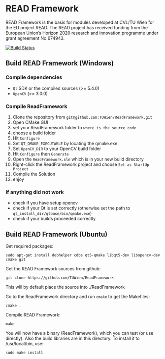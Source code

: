 # READ Framework
READ Framework is the basis for modules developed at CVL/TU Wien for the EU project READ. The READ project  has  received  funding  from  the European  Union’s  Horizon  2020 research  and innovation programme under grant agreement No 674943.
 

[![Build Status](https://travis-ci.org/TUWien/ReadFramework.svg?branch=master)](https://travis-ci.org/TUWien/Framework)

## Build READ Framework (Windows)
### Compile dependencies
- `Qt` SDK or the compiled sources (>= 5.4.0)
- `OpenCV` (>= 3.0.0)

### Compile ReadFramework
1. Clone the repository from `git@github.com:TUWien/ReadFramework.git`
2. Open CMake GUI
3. set your ReadFramework folder to `where is the source code`
4. choose a build folder
5. Hit `Configure`
6. Set `QT_QMAKE_EXECUTABLE` by locating the qmake.exe
7. Set `OpenCV_DIR` to your OpenCV build folder
8. Hit `Configure` then `Generate`
9. Open the `ReadFramework.sln` which is in your new build directory
10. Right-click the ReadFramework project and choose `Set as StartUp Project`
11. Compile the Solution
12. enjoy

### If anything did not work
- check if you have setup opencv
- check if your Qt is set correctly (otherwise set the path to `qt_install_dir/qtbase/bin/qmake.exe`)
- check if your builds proceeded correctly

## Build READ Framework (Ubuntu)

Get required packages:

``` console
sudo apt-get install debhelper cdbs qt5-qmake libqt5-dev libopencv-dev cmake git
```

Get the READ Framework sources from github:
``` console
git clone https://github.com/TUWien/ReadFramework
```
This will by default place the source into ./ReadFramework

Go to the ReadFramework directory and run `cmake` to get the Makefiles:
``` console
cmake . 
```

Compile READ Framework: 
``` console
make
```

You will now have a binary (ReadFramework), which you can test (or use directly). Also the build libraries are in this directory. To install it to /usr/local/bin, use: 
``` console
sudo make install
```
